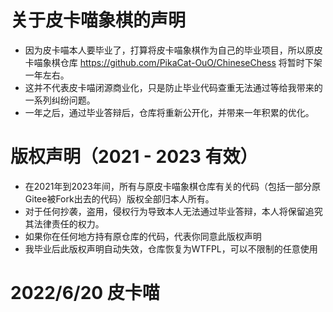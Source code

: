 # 关于皮卡喵象棋的声明
+ 因为皮卡喵本人要毕业了，打算将皮卡喵象棋作为自己的毕业项目，所以原皮卡喵象棋仓库 https://github.com/PikaCat-OuO/ChineseChess 将暂时下架一年左右。
+ 这并不代表皮卡喵闭源商业化，只是防止毕业代码查重无法通过等给我带来的一系列纠纷问题。
+ 一年之后，通过毕业答辩后，仓库将重新公开化，并带来一年积累的优化。

# 版权声明（2021 - 2023 有效）
+ 在2021年到2023年间，所有与原皮卡喵象棋仓库有关的代码（包括一部分原Gitee被Fork出去的代码）版权全部归本人所有。
+ 对于任何抄袭，盗用，侵权行为导致本人无法通过毕业答辩，本人将保留追究其法律责任的权力。
+ 如果你在任何地方持有原仓库的代码，代表你同意此版权声明
+ 我毕业后此版权声明自动失效，仓库恢复为WTFPL，可以不限制的任意使用

# 2022/6/20 皮卡喵
